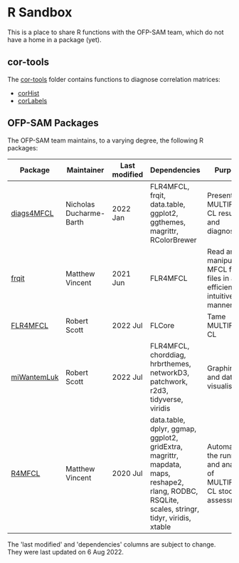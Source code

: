 # R Sandbox

This is a place to share R functions with the OFP-SAM team, which do not have a
home in a package (yet).

## cor-tools

The [cor-tools](cor-tools) folder contains functions to diagnose correlation
matrices:

* [corHist](cor-tools/corHist.R)
* [corLabels](cor-tools/corHist.R)

## OFP-SAM Packages

The OFP-SAM team maintains, to a varying degree, the following R packages:

Package                                                              | Maintainer              | Last modified | Dependencies                                                                                                                                    | Purpose
-------------------------------------------------------------------- | ----------------------- | ------------- | ----------------------------------------------------------------------------------------------------------------------------------------------- | -----------------------------------------------------------------------
[diags4MFCL](https://github.com/PacificCommunity/ofp-sam-diags4MFCL) | Nicholas Ducharme-Barth | 2022 Jan      | FLR4MFCL, frqit, data.table, ggplot2, ggthemes, magrittr, RColorBrewer                                                                          | Present MULTIFAN-CL results and diagnostics
[frqit](https://github.com/PacificCommunity/ofp-sam-frqit)           | Matthew Vincent         | 2021 Jun      | FLR4MFCL                                                                                                                                        | Read and manipulate MFCL frq files in an efficient and intuitive manner
[FLR4MFCL](https://github.com/PacificCommunity/ofp-sam-flr4mfcl)     | Robert Scott            | 2022 Jul      | FLCore                                                                                                                                          | Tame MULTIFAN-CL
[miWantemLuk](https://github.com/PacificCommunity/mi-wantem-luk)     | Robert Scott            | 2022 Jul      | FLR4MFCL, chorddiag, hrbrthemes, networkD3, patchwork, r2d3, tidyverse, viridis                                                                 | Graphing and data visualisation
[R4MFCL](https://github.com/PacificCommunity/ofp-sam-r4mfcl)         | Matthew Vincent         | 2020 Jul      | data.table, dplyr, ggmap, ggplot2, gridExtra, magrittr, mapdata, maps, reshape2, rlang, RODBC, RSQLite, scales, stringr, tidyr, viridis, xtable | Automate the running and analysis of MULTIFAN-CL stock assessments

The 'last modified' and 'dependencies' columns are subject to change. They were last updated on 6 Aug 2022.
